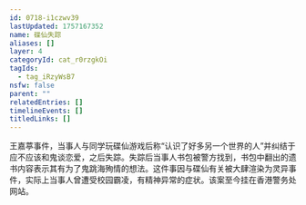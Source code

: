 ```yaml
---
id: 0718-i1czwv39
lastUpdated: 1757167352
name: 碟仙失踪
aliases: []
layer: 4
categoryId: cat_r0rzgkOi
tagIds:
  - tag_iRzyWsB7
nsfw: false
parent: ""
relatedEntries: []
timelineEvents: []
titledLinks: []
---
```


王嘉葶事件，当事人与同学玩碟仙游戏后称“认识了好多另一个世界的人”并纠结于应不应该和鬼谈恋爱，之后失踪。失踪后当事人书包被警方找到，书包中翻出的遗书内容表示其有为了鬼跳海殉情的想法。这件事因与碟仙有关被大肆渲染为灵异事件，实际上当事人曾遭受校园霸凌，有精神异常的症状。该案至今挂在香港警务处网站。